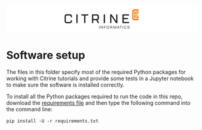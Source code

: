 ![Banner logo](../templates/fig/citrine_banner_2.png "Banner logo")

# Software setup
The files in this folder specify most of the required Python packages for working with Citrine tutorials and provide some tests in a Jupyter notebook to make sure the software is installed correctly.

To install all the Python packages required to run the code in this repo, download the [requirements file](requirements.txt) and then type the following command into the command line:
```
pip install -U -r requirements.txt
```
